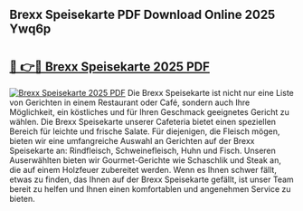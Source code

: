 ## Brexx Speisekarte PDF Download Online 2025 Ywq6p

# <h2><a href="http://gc9g1wm.nevu.top/?p=Brexx+Speisekarte">🔗 👉🔴 Brexx Speisekarte 2025 PDF</a></h2>

[![Brexx Speisekarte 2025 PDF](https://i.imgur.com/dBaPXMq.png)](http://gc9g1wm.nevu.top/?p=Brexx+Speisekarte)
Die Brexx Speisekarte ist nicht nur eine Liste von Gerichten in einem Restaurant oder Café, sondern auch Ihre Möglichkeit, ein köstliches und für Ihren Geschmack geeignetes Gericht zu wählen. Die Brexx Speisekarte unserer Cafeteria bietet einen speziellen Bereich für leichte und frische Salate. Für diejenigen, die Fleisch mögen, bieten wir eine umfangreiche Auswahl an Gerichten auf der Brexx Speisekarte an: Rindfleisch, Schweinefleisch, Huhn und Fisch. Unseren Auserwählten bieten wir Gourmet-Gerichte wie Schaschlik und Steak an, die auf einem Holzfeuer zubereitet werden. Wenn es Ihnen schwer fällt, etwas zu finden, das Ihnen auf der Brexx Speisekarte gefällt, ist unser Team bereit zu helfen und Ihnen einen komfortablen und angenehmen Service zu bieten.
